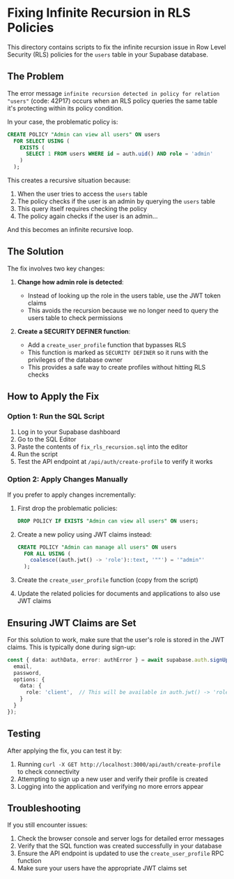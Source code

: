 # Fixing Infinite Recursion in RLS Policies

This directory contains scripts to fix the infinite recursion issue in Row Level Security (RLS) policies for the `users` table in your Supabase database.

## The Problem

The error message `infinite recursion detected in policy for relation "users"` (code: 42P17) occurs when an RLS policy queries the same table it's protecting within its policy condition. 

In your case, the problematic policy is:

```sql
CREATE POLICY "Admin can view all users" ON users
  FOR SELECT USING (
    EXISTS (
      SELECT 1 FROM users WHERE id = auth.uid() AND role = 'admin'
    )
  );
```

This creates a recursive situation because:
1. When the user tries to access the `users` table
2. The policy checks if the user is an admin by querying the `users` table
3. This query itself requires checking the policy
4. The policy again checks if the user is an admin...

And this becomes an infinite recursive loop.

## The Solution

The fix involves two key changes:

1. **Change how admin role is detected**:
   - Instead of looking up the role in the users table, use the JWT token claims
   - This avoids the recursion because we no longer need to query the users table to check permissions

2. **Create a SECURITY DEFINER function**:
   - Add a `create_user_profile` function that bypasses RLS
   - This function is marked as `SECURITY DEFINER` so it runs with the privileges of the database owner
   - This provides a safe way to create profiles without hitting RLS checks

## How to Apply the Fix

### Option 1: Run the SQL Script

1. Log in to your Supabase dashboard
2. Go to the SQL Editor
3. Paste the contents of `fix_rls_recursion.sql` into the editor
4. Run the script
5. Test the API endpoint at `/api/auth/create-profile` to verify it works

### Option 2: Apply Changes Manually

If you prefer to apply changes incrementally:

1. First drop the problematic policies:
   ```sql
   DROP POLICY IF EXISTS "Admin can view all users" ON users;
   ```

2. Create a new policy using JWT claims instead:
   ```sql
   CREATE POLICY "Admin can manage all users" ON users
     FOR ALL USING (
       coalesce((auth.jwt() -> 'role')::text, '""') = '"admin"'
     );
   ```

3. Create the `create_user_profile` function (copy from the script)

4. Update the related policies for documents and applications to also use JWT claims

## Ensuring JWT Claims are Set

For this solution to work, make sure that the user's role is stored in the JWT claims. 
This is typically done during sign-up:

```typescript
const { data: authData, error: authError } = await supabase.auth.signUp({
  email,
  password,
  options: {
    data: {
      role: 'client',  // This will be available in auth.jwt() -> 'role'
    }
  }
});
```

## Testing

After applying the fix, you can test it by:

1. Running `curl -X GET http://localhost:3000/api/auth/create-profile` to check connectivity
2. Attempting to sign up a new user and verify their profile is created
3. Logging into the application and verifying no more errors appear

## Troubleshooting

If you still encounter issues:

1. Check the browser console and server logs for detailed error messages
2. Verify that the SQL function was created successfully in your database
3. Ensure the API endpoint is updated to use the `create_user_profile` RPC function
4. Make sure your users have the appropriate JWT claims set 